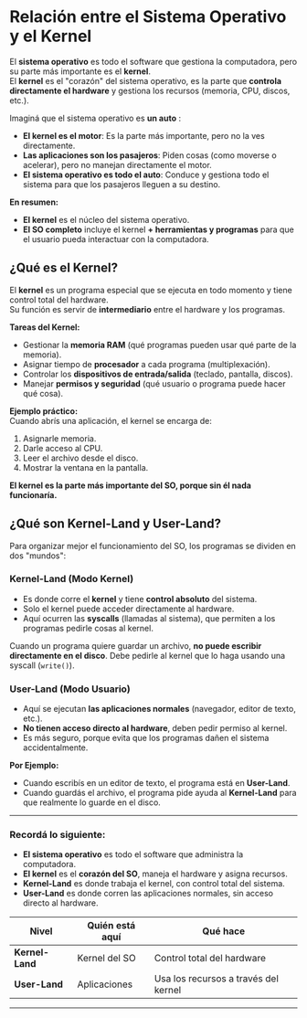 
#  Relación entre el Sistema Operativo y el Kernel
El **sistema operativo** es todo el software que gestiona la computadora, pero su parte más importante es el **kernel**.  
El **kernel** es el "corazón" del sistema operativo, es la parte que **controla directamente el hardware** y gestiona los recursos (memoria, CPU, discos, etc.).  

Imaginá que el sistema operativo es **un auto** :  
- **El kernel es el motor**: Es la parte más importante, pero no la ves directamente.  
- **Las aplicaciones son los pasajeros**: Piden cosas (como moverse o acelerar), pero no manejan directamente el motor.  
- **El sistema operativo es todo el auto**: Conduce y gestiona todo el sistema para que los pasajeros lleguen a su destino.  

**En resumen:**  
- **El kernel** es el núcleo del sistema operativo.  
- **El SO completo** incluye el kernel **+ herramientas y programas** para que el usuario pueda interactuar con la computadora.  



##  ¿Qué es el Kernel?
El **kernel** es un programa especial que se ejecuta en todo momento y tiene control total del hardware.  
Su función es servir de **intermediario** entre el hardware y los programas.  

**Tareas del Kernel:**  
- Gestionar la **memoria RAM** (qué programas pueden usar qué parte de la memoria).  
- Asignar tiempo de **procesador** a cada programa (multiplexación).  
- Controlar los **dispositivos de entrada/salida** (teclado, pantalla, discos).  
- Manejar **permisos y seguridad** (qué usuario o programa puede hacer qué cosa).  

**Ejemplo práctico:**  
Cuando abrís una aplicación, el kernel se encarga de:  
1. Asignarle memoria.  
2. Darle acceso al CPU.  
3. Leer el archivo desde el disco.  
4. Mostrar la ventana en la pantalla.  

**El kernel es la parte más importante del SO, porque sin él nada funcionaría.**  


## ¿Qué son Kernel-Land y User-Land?
Para organizar mejor el funcionamiento del SO, los programas se dividen en dos "mundos":  

###  Kernel-Land (Modo Kernel)  
- Es donde corre el **kernel** y tiene **control absoluto** del sistema.  
- Solo el kernel puede acceder directamente al hardware.  
- Aquí ocurren las **syscalls** (llamadas al sistema), que permiten a los programas pedirle cosas al kernel.  

Cuando un programa quiere guardar un archivo, **no puede escribir directamente en el disco**. Debe pedirle al kernel que lo haga usando una syscall (`write()`).  

###  User-Land (Modo Usuario)
- Aquí se ejecutan **las aplicaciones normales** (navegador, editor de texto, etc.).  
- **No tienen acceso directo al hardware**, deben pedir permiso al kernel.  
- Es más seguro, porque evita que los programas dañen el sistema accidentalmente.  

**Por Ejemplo:**  
- Cuando escribís en un editor de texto, el programa está en **User-Land**.  
- Cuando guardás el archivo, el programa pide ayuda al **Kernel-Land** para que realmente lo guarde en el disco.  

---

### Recordá  lo siguiente:  
- **El sistema operativo** es todo el software que administra la computadora.  
- **El kernel** es el **corazón del SO**, maneja el hardware y asigna recursos.  
- **Kernel-Land** es donde trabaja el kernel, con control total del sistema.  
- **User-Land** es donde corren las aplicaciones normales, sin acceso directo al hardware.  
 
| Nivel | Quién está aquí | Qué hace |
|-------|---------------|---------|
| **Kernel-Land**  | Kernel del SO | Control total del hardware |
| **User-Land**  | Aplicaciones | Usa los recursos a través del kernel |

---